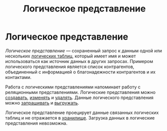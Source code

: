 ﻿---
layout: default
title: Логическое представление
nav_order: 5
parent: Основные понятия
grand_parent: Обзор понятий, компонентов и связей
has_children: false
has_toc: false
---

Логическое представление
========================

_Логическое представление_ — сохраненный запрос к данным одной или нескольких 
[логических таблиц](../Логическая_таблица/Логическая_таблица.md), который имеет имя и 
может использоваться как источник данных в других запросах. Примером логического представления 
является список контрагентов, объединенный с информацией о благонадежности контрагентов и их 
контактами.

Работа с логическими представлениями напоминает работу с реляционными представлениями. 
Логические представления можно [создавать](../../../Работа_с_системой/Управление_схемой_данных/Создание_логического_представления/Создание_логического_представления.md), 
[изменять](../../../Работа_с_системой/Управление_схемой_данных/Изменение_логического_представления/Изменение_логического_представления.md) и 
[удалять](../../../Работа_с_системой/Управление_схемой_данных/Удаление_логического_представления/Удаление_логического_представления.md). 
Данные логического представления можно [запрашивать](../../../Работа_с_системой/Запрос_данных/Запрос_данных.md) 
и [выгружать](../../../Работа_с_системой/Выгрузка_данных/Выгрузка_данных.md).

Логическое представление проецирует данные связанных логических таблиц и не отражается 
в [хранилище](../Хранилище_данных/Хранилище_данных.md). Загрузка данных в логические 
представления невозможна.